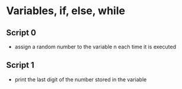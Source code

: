 # Variables, if, else, while

## Script 0
- assign a random number to the variable n each time it is executed

## Script 1
- print the last digit of the number stored in the variable 
